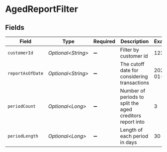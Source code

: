 # AgedReportFilter


## Fields

| Field                                                     | Type                                                      | Required                                                  | Description                                               | Example                                                   |
| --------------------------------------------------------- | --------------------------------------------------------- | --------------------------------------------------------- | --------------------------------------------------------- | --------------------------------------------------------- |
| `customerId`                                              | *Optional\<String>*                                       | :heavy_minus_sign:                                        | Filter by customer id                                     | 123abc                                                    |
| `reportAsOfDate`                                          | *Optional\<String>*                                       | :heavy_minus_sign:                                        | The cutoff date for considering transactions              | 2024-01-01                                                |
| `periodCount`                                             | *Optional\<Long>*                                         | :heavy_minus_sign:                                        | Number of periods to split the aged creditors report into | 3                                                         |
| `periodLength`                                            | *Optional\<Long>*                                         | :heavy_minus_sign:                                        | Length of each period in days                             | 30                                                        |
